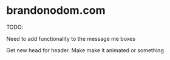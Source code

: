 # brandonodom.com

TODO:

Need to add functionality to the message me boxes

Get new head for header. Make make it animated or something
